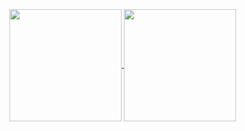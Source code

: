 

<!--
**shringi/shringi** is a ✨ _special_ ✨ repository because its `README.md` (this file) appears on your GitHub profile.

Here are some ideas to get you started:

- 🔭 I’m currently working on ...
- 🌱 I’m currently learning ...
- 👯 I’m looking to collaborate on ...
- 🤔 I’m looking for help with ...
- 💬 Ask me about ...
- 📫 How to reach me: ...
- 😄 Pronouns: ...
- ⚡ Fun fact: ...
-->
<a href="https://github.com/shringi">
  <img height=200 align="center" src="https://github-readme-stats.vercel.app/api?username=Shringi&show_icons=true&theme=transparent&hide_rank=true&layout=compact&hide_title=true" />
</a>
<a href="https://github.com/shringi">
  <img height=200 align="center" src="https://github-readme-stats.vercel.app/api/top-langs/?username=shringi&show_icons=true&theme=transparent&hide_progress=false&layout=compact&hide_title=true" />
</a>
